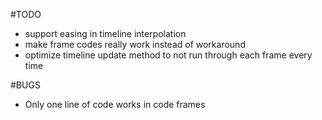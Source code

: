 #TODO
- support easing in timeline interpolation
- make frame codes really work instead of workaround
- optimize timeline update method to not run through each frame every time

#BUGS
- Only one line of code works in code frames
